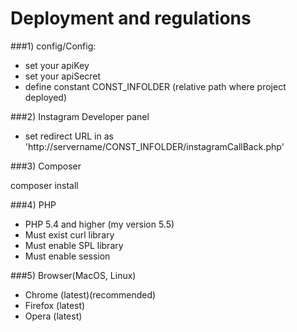 # Deployment and regulations 

###1) config/Config:

  - set your apiKey
  - set your apiSecret
  - define constant CONST_INFOLDER (relative path where project deployed)
  
###2) Instagram Developer panel

- set redirect URL in  as 'http://servername/CONST_INFOLDER/instagramCallBack.php'

###3) Composer

composer install
   
###4) PHP
- PHP 5.4 and higher (my version 5.5)
- Must exist curl library
- Must enable SPL library
- Must enable session

###5) Browser(MacOS, Linux)
- Chrome (latest)(recommended)
- Firefox (latest)
- Opera (latest)

